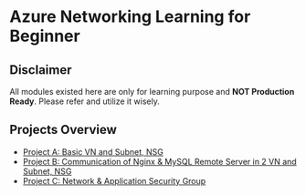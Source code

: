 # Azure Networking Learning for Beginner

## Disclaimer

All modules existed here are only for learning purpose and **NOT Production Ready**. Please refer and utilize it wisely.

## Projects Overview

- [Project A: Basic VN and Subnet, NSG](./Project_A/README.md)
- [Project B: Communication of Nginx & MySQL Remote Server in 2 VN and Subnet, NSG](./Project_B/README.md)
- [Project C: Network & Application Security Group](./Project_C/README.md)
